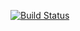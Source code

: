 [![Build Status](https://travis-ci.org/Skeen/testing.svg?branch=master)](https://travis-ci.org/Skeen/testing)
